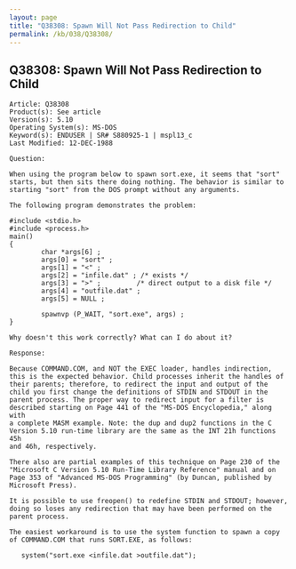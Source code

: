 ```yaml
---
layout: page
title: "Q38308: Spawn Will Not Pass Redirection to Child"
permalink: /kb/038/Q38308/
---
```


## Q38308: Spawn Will Not Pass Redirection to Child

	Article: Q38308
	Product(s): See article
	Version(s): 5.10
	Operating System(s): MS-DOS
	Keyword(s): ENDUSER | SR# S880925-1 | mspl13_c
	Last Modified: 12-DEC-1988
	
	Question:
	
	When using the program below to spawn sort.exe, it seems that "sort"
	starts, but then sits there doing nothing. The behavior is similar to
	starting "sort" from the DOS prompt without any arguments.
	
	The following program demonstrates the problem:
	
	#include <stdio.h>
	#include <process.h>
	main()
	{
	        char *args[6] ;
	        args[0] = "sort" ;
	        args[1] = "<" ;
	        args[2] = "infile.dat" ; /* exists */
	        args[3] = ">" ;         /* direct output to a disk file */
	        args[4] = "outfile.dat" ;
	        args[5] = NULL ;
	
	        spawnvp (P_WAIT, "sort.exe", args) ;
	}
	
	Why doesn't this work correctly? What can I do about it?
	
	Response:
	
	Because COMMAND.COM, and NOT the EXEC loader, handles indirection,
	this is the expected behavior. Child processes inherit the handles of
	their parents; therefore, to redirect the input and output of the
	child you first change the definitions of STDIN and STDOUT in the
	parent process. The proper way to redirect input for a filter is
	described starting on Page 441 of the "MS-DOS Encyclopedia," along with
	a complete MASM example. Note: the dup and dup2 functions in the C
	Version 5.10 run-time library are the same as the INT 21h functions 45h
	and 46h, respectively.
	
	There also are partial examples of this technique on Page 230 of the
	"Microsoft C Version 5.10 Run-Time Library Reference" manual and on
	Page 353 of "Advanced MS-DOS Programming" (by Duncan, published by
	Microsoft Press).
	
	It is possible to use freopen() to redefine STDIN and STDOUT; however,
	doing so loses any redirection that may have been performed on the
	parent process.
	
	The easiest workaround is to use the system function to spawn a copy
	of COMMAND.COM that runs SORT.EXE, as follows:
	
	   system("sort.exe <infile.dat >outfile.dat");
